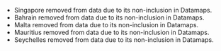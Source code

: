 * Singapore removed from data due to its non-inclusion in Datamaps.
* Bahrain removed from data due to its non-inclusion in Datamaps.
* Malta removed from data due to its non-inclusion in Datamaps.
* Mauritius removed from data due to its non-inclusion in Datamaps.
* Seychelles removed from data due to its non-inclusion in Datamaps.
